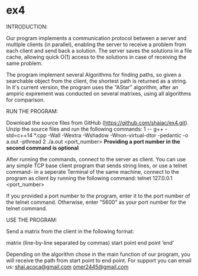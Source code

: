 # ex4
INTRODUCTION:

Our program implements a communication protocol between a server and multiple clients (in parallel), enabling the server to receive a problem from each client and send back a solution.
The server saves the solutions in a file cache, allowing quick O(1) access to the solutions in case of receiving the same problem. 

The program implement several Algorithms for finding paths, so given a searchable object from the client, the shortest path is returned as a string.
In it's current version, the program uses the "AStar" algorithm, after an ampiric expirement was conducted on several matrixes, using all algorithms for comparison.

RUN THE PROGRAM:

Download the source files from GitHub (https://github.com/shaiac/ex4.git).
Unzip the source files and run the following commands:
1 -- g++ -std=c++14 *.cpp -Wall -Wextra -Wshadow -Wnon-virtual-dtor -pedantic -o a.out -pthread
2 ./a.out <port_number>
**Providing a port number in the second command is optional**

After running the commands, connect to the server as client.
You can use any simple TCP base client program that sends string lines, or use a telnet command- in a seperate Terminal of the same machine, connect to the program as client by running the following command:
telnet 127.0.0.1 <port_number>

If you provided a port number to the program, enter it to the port number of the telnet command. Otherwise, enter "5600" as your port number for the telnet command.

USE THE PROGRAM:

Send a matrix from the client in the following format:

matrix (line-by-line separated by commas)
start point
end point
‘end’

Depending on the algorithm chose in the main function of our program, you will receive the path from start point to end point.
For support you can email us: 
shai.acoca@gmail.com 
omer2445@gmail.com
